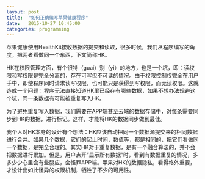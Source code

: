 ```yaml
---
layout: post
title:  "如何正确编写苹果健康程序"
date:   2015-10-27 10:45:00
categories: programming
---
```

苹果健康使用HealthKit接收数据的提交和读取，很多时候，我们从程序编写的角度，把两者看做同一个东西，下文简称HK。

HK在权限管理方面，有个很特（guai）别（yi）的地方，也是一个坑，即：读权限和写权限是完全分离的，存在可写但不可读的情况。由于权限控制权完全在用户手中，即使程序同时请求读写权限，也可能只是获得到写权限，而无读权限。这就造成一个问题：程序无法直接知道HK里已经存有哪些数据，如果不想办法规避这个坑，同一条数据有可能被重复写入HK。

为了避免重复写入数据，我们需要在APP端甚至云端的数据存储中，对每条需要同步到HK的数据，进行标记。这样，才能将HK的数据同步做到最佳。

我个人对HK本身的设计有个想法：HK应该自动把同一个数据源提交来的相同数据进行合并。如果几个数据，它们的起止时间，数值等，都是相同的，把它们看做同一个数据，是完全合理的。其实HK对于重复数据，是有一个融合算法的，并不会把数据进行累加。但是，用户点开“显示所有数据”时，看到有数据重复的情况，多多少少心里会有些膈应，会怪罪APP端。苹果对HK的数据隐私，看得格外重要，才设计出如此怪异的权限机制，牺牲了不少的可用性。

